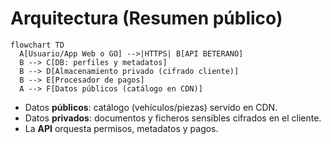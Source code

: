 # Arquitectura (Resumen público)

```mermaid
flowchart TD
  A[Usuario/App Web o GO] -->|HTTPS| B[API BETERANO]
  B --> C[DB: perfiles y metadatos]
  B --> D[Almacenamiento privado (cifrado cliente)]
  B --> E[Procesador de pagos]
  A --> F[Datos públicos (catálogo en CDN)]
```

- Datos **públicos**: catálogo (vehículos/piezas) servido en CDN.
- Datos **privados**: documentos y ficheros sensibles cifrados en el cliente.
- La **API** orquesta permisos, metadatos y pagos.
